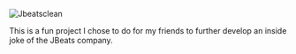 ![Jbeatsclean](https://github.com/user-attachments/assets/7f967f28-ae9e-4899-a2d0-0b05643f53f3)

This is a fun project I chose to do for my friends to further develop an inside joke of the JBeats company.

